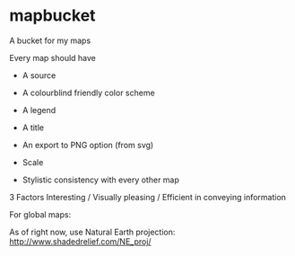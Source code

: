 # mapbucket
A bucket for my maps

Every map should have
- A source
- A colourblind friendly color scheme
- A legend
- A title
- An export to PNG option (from svg)
- Scale

- Stylistic consistency with every other map

3 Factors
Interesting / Visually pleasing / Efficient in conveying information

For global maps:

As of right now, use Natural Earth projection: http://www.shadedrelief.com/NE_proj/

